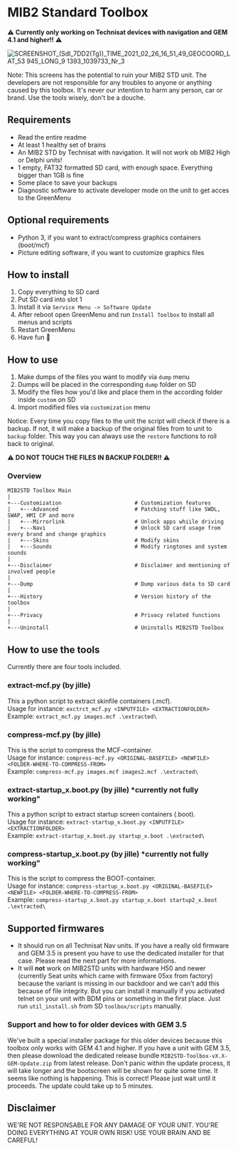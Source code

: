 # MIB2 Standard Toolbox
⚠️ **Currently only working on Technisat devices with navigation and GEM 4.1 and higher!!** ⚠️

![SCREENSHOT_(Sdl_7DD2(Tg))_TIME_2021_02_26_16_51_49_GEOCOORD_LAT_53 945_LONG_9 1393_1039733_Nr_3](https://user-images.githubusercontent.com/55631413/111703318-c6863980-883d-11eb-9697-a585e300eb3c.png)

Note: This screens has the potential to ruin your MIB2 STD unit. The developers are not responsible for any troubles to anyone or anything caused by this toolbox. It's never our intention to harm any person, car or brand. Use the tools wisely, don't be a douche.

## Requirements
- Read the entire readme
- At least 1 healthy set of brains
- An MIB2 STD by Technisat with navigation. It will not work ob MIB2 High or Delphi units!
- 1 empty, FAT32 formatted SD card, with enough space. Everything bigger than 1GB is fine
- Some place to save your backups
- Diagnostic software to activate developer mode on the unit to get acces to the GreenMenu

## Optional requirements
- Python 3, if you want to extract/compress graphics containers (boot/mcf)
- Picture editing software, if you want to customize graphics files

## How to install
1. Copy everything to SD card
2. Put SD card into slot 1
3. Install it via `Service Menu -> Software Update`
4. After reboot open GreenMenu and run `Install Toolbox` to install all menus and scripts
5. Restart GreenMenu
6. Have fun 🙂

## How to use
1. Make dumps of the files you want to modify via `dump` menu
2. Dumps will be placed in the corresponding `dump` folder on SD
3. Modify the files how you'd like and place them in the according folder inside `custom` on SD
4. Import modified files via `customization` menu

Notice: Every time you copy files to the unit the script will check if there is a backup. If not, it will make a backup of the original files from to unit to `backup` folder. This way you can always use the `restore` functions to roll back to original. 

⚠️ **DO NOT TOUCH THE FILES IN BACKUP FOLDER!!** ⚠️

### Overview
```
MIB2STD Toolbox Main
|
+---Customization                       # Customization features
|   +---Advanced                        # Patching stuff like SWDL, SWAP, HMI CP and more
|   +---Mirrorlink                      # Unlock apps whiile driving
|   +---Navi                            # Unlock SD card usage from every brand and change graphics
|   +---Skins                           # Modify skins
|   +---Sounds                          # Modify ringtones and system sounds
|
+---Disclaimer                          # Disclaimer and mentioning of involved people
|
+---Dump                                # Dump various data to SD card
|
+---History                             # Version history of the toolbox
|
+---Privacy                             # Privacy related functions
|
+---Uninstall                           # Uninstalls MIB2STD Toolbox
```

## How to use the tools
Currently there are four tools included.

### extract-mcf.py (by jille)
This a python script to extract skinfile containers (.mcf).<br>
Usage for instance: `exctrct_mcf.py <INPUTFILE> <EXTRACTIONFOLDER>`<br>
Example: `extract_mcf.py images.mcf .\extracted\`

### compress-mcf.py (by jille)
This is the script to compress the MCF-container.<br>
Usage for instance: `compress-mcf.py <ORIGINAL-BASEFILE> <NEWFILE> <FOLDER-WHERE-TO-COMPRESS-FROM>`<br>
Example: `compress-mcf.py images.mcf images2.mcf .\extracted\`

### extract-startup_x.boot.py (by jille) *currently not fully working"
This a python script to extract startup screen containers (.boot).<br>
Usage for instance: `extract-startup_x.boot.py <INPUTFILE> <EXTRACTIONFOLDER>`<br>
Example: `extract-startup_x.boot.py startup_x.boot .\extracted\`

### compress-startup_x.boot.py (by jille) *currently not fully working"
This is the script to compress the BOOT-container.<br>
Usage for instance: `compress-startup_x.boot.py <ORIGINAL-BASEFILE> <NEWFILE> <FOLDER-WHERE-TO-COMPRESS-FROM>`<br>
Example: `compress-startup_x.boot.py startup_x.boot startup2_x.boot .\extracted\`

## Supported firmwares
- It should run on all Technisat Nav units. If you have a really old firmware and GEM 3.5 is present you have to use the dedicated installer for that case. Please read the next part for more informations.
- It will **not** work on MIB2STD units with hardware H50 and newer (currently Seat units which came with firmware 05xx from factory) because the variant is missing in our backdoor and we can't add this because of file integrity. But you can install it manually if you activated telnet on your unit with BDM pins or something in the first place. Just run `util_install.sh` from SD `toolbox/scripts` manually.

### Support and how to for older devices with GEM 3.5
We've built a special installer package for this older devices because this toolbox only works with GEM 4.1 and higher.
If you have a unit with GEM 3.5, then please download the dedicated release bundle `MIB2STD-Toolbox-vX.X-GEM-Update.zip` from latest release.
Don't panic within the update process, it will take longer and the bootscreen will be shown for quite some time. It seems like nothing is happening. This is correct! Please just wait until it proceeds. The update could take up to 5 minutes.

## Disclaimer
WE'RE NOT RESPONSABLE FOR ANY DAMAGE OF YOUR UNIT. YOU'RE DOING EVERYTHING AT YOUR OWN RISK! USE YOUR BRAIN AND BE CAREFUL!
